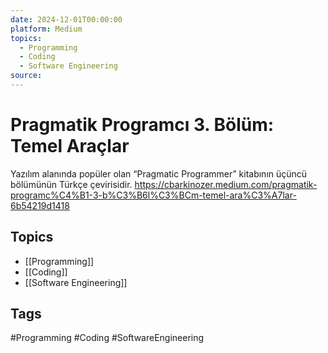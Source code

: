 ```yaml
---
date: 2024-12-01T00:00:00
platform: Medium
topics:
  - Programming
  - Coding
  - Software Engineering
source: 
---
```

# Pragmatik Programcı 3. Bölüm: Temel Araçlar

Yazılım alanında popüler olan “Pragmatic Programmer” kitabının üçüncü bölümünün Türkçe çevirisidir. https://cbarkinozer.medium.com/pragmatik-programc%C4%B1-3-b%C3%B6l%C3%BCm-temel-ara%C3%A7lar-6b54219d1418

## Topics
- [[Programming]]
- [[Coding]]
- [[Software Engineering]]

## Tags
#Programming #Coding #SoftwareEngineering